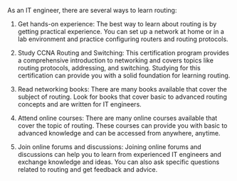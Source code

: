 As an IT engineer, there are several ways to learn routing:

1. Get hands-on experience: The best way to learn about routing is by getting practical experience. You can set up a network at home or in a lab environment and practice configuring routers and routing protocols.

2. Study CCNA Routing and Switching: This certification program provides a comprehensive introduction to networking and covers topics like routing protocols, addressing, and switching. Studying for this certification can provide you with a solid foundation for learning routing.

3. Read networking books: There are many books available that cover the subject of routing. Look for books that cover basic to advanced routing concepts and are written for IT engineers.

4. Attend online courses: There are many online courses available that cover the topic of routing. These courses can provide you with basic to advanced knowledge and can be accessed from anywhere, anytime.

5. Join online forums and discussions: Joining online forums and discussions can help you to learn from experienced IT engineers and exchange knowledge and ideas. You can also ask specific questions related to routing and get feedback and advice.
